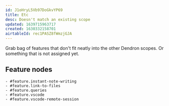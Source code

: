 ```yaml
---
id: J1oHryL5Vb97DoGkvYP69
title: Etc
desc: Doesn't match an existing scope
updated: 1639715963717
created: 1630332158701
airtableId: rec1PASZ8fWmzjGJA
---
```


Grab bag of features that don't fit neatly into the other Dendron scopes. Or something that is not assigned yet. 

## Feature nodes
	- #feature.instant-note-writing
	- #feature.link-to-files
	- #feature.queries
	- #feature.vscode
	- #feature.vscode-remote-session
